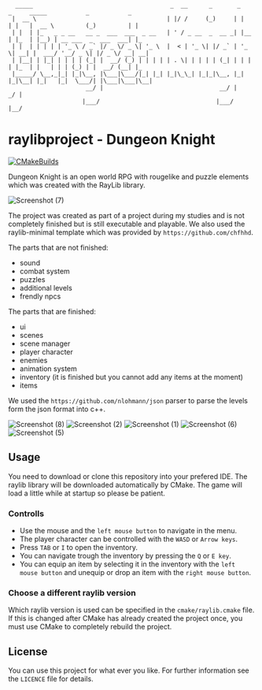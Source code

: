 ```
  _____                                       _  __      _       _     _     _____           _           _   
 |  __ \                                     | |/ /     (_)     | |   | |   |  __ \         (_)         | |  
 | |  | |_   _ _ __   __ _  ___  ___  _ __   | ' / _ __  _  __ _| |__ | |_  | |__) | __ ___  _  ___  ___| |_ 
 | |  | | | | | '_ \ / _` |/ _ \/ _ \| '_ \  |  < | '_ \| |/ _` | '_ \| __| |  ___/ '__/ _ \| |/ _ \/ __| __|
 | |__| | |_| | | | | (_| |  __/ (_) | | | | | . \| | | | | (_| | | | | |_  | |   | | | (_) | |  __/ (__| |_ 
 |_____/ \__,_|_| |_|\__, |\___|\___/|_| |_| |_|\_\_| |_|_|\__, |_| |_|\__| |_|   |_|  \___/| |\___|\___|\__|
                      __/ |                                 __/ |                          _/ |              
                     |___/                                 |___/                          |__/               
```

# raylibproject - Dungeon Knight

[![CMakeBuilds](https://github.com/chfhhd/raylibstarter-minimal/actions/workflows/cmake.yml/badge.svg)](https://github.com/chfhhd/raylibstarter/actions/workflows/cmake.yml)

Dungeon Knight is an open world RPG with rougelike and puzzle elements which was created with the RayLib library.

![Screenshot (7)](https://user-images.githubusercontent.com/100346454/211833451-76660a5c-1eeb-4d7b-8925-4b1760ea0f73.png)

The project was created as part of a project during my studies and is not completely finished but is still executable and playable.
We also used the raylib-minimal template which was provided by `https://github.com/chfhhd`.

The parts that are not finished:
- sound
- combat system
- puzzles
- additional levels
- frendly npcs

The parts that are finished:
- ui
- scenes
- scene manager
- player character
- enemies
- animation system
- inventory (it is finished but you cannot add any items at the moment)
- items

We used the `https://github.com/nlohmann/json` parser to parse the levels form the json format into c++.

![Screenshot (8)](https://user-images.githubusercontent.com/100346454/211840999-84a77d4a-fd23-4c5a-b168-f50f97ea7aab.png)
![Screenshot (2)](https://user-images.githubusercontent.com/100346454/211841034-a1ea376f-bf95-4a16-a1e0-d82e7345d4d8.png)
![Screenshot (1)](https://user-images.githubusercontent.com/100346454/211841076-2ab732a0-0d15-4825-8761-6843f8e6d45f.png)
![Screenshot (6)](https://user-images.githubusercontent.com/100346454/211841141-9b5a1512-8dd9-4a1b-9547-e3ab82f053ad.png)
![Screenshot (5)](https://user-images.githubusercontent.com/100346454/211841156-a8f02f4e-d513-414f-bc86-db5f28e707f5.png)


## Usage

You need to download or clone this repository into your prefered IDE. The raylib library will be downloaded automatically by CMake.
The game will load a little while at startup so please be patient.

### Controlls

- Use the mouse and the `left mouse button` to navigate in the menu.
- The player character can be controlled with the `WASD` or `Arrow keys`.
- Press `TAB` or `I` to open the inventory.
- You can navigate trough the inventory by pressing the `Q` or `E key`.
- You can equip an item by selecting it in the inventory with the `left mouse button` and unequip or drop an item with the `right mouse button`.

### Choose a different raylib version

Which raylib version is used can be specified in the `cmake/raylib.cmake` file. If this is changed after CMake has already created the project once, you must use CMake to completely rebuild the project.

## License

You can use this project for what ever you like. For further information see the `LICENCE` file for details.
